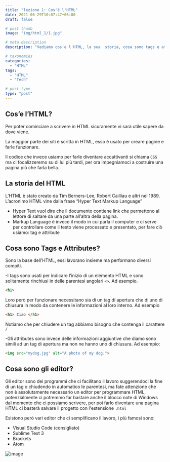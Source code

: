 ```yaml
---
title: "lezione 1: Cos'è l'HTML"
date: 2021-06-29T10:07:47+06:00
draft: false

# post thumb
image: "img/html_1/1.jpg"

# meta description
description: "Vediamo cos'e l'HTML, la sua  storia, cosa sono tags e attributes e gli editor di testo"

# taxonomies
categories:
  - "HTML"
tags:
  - "HTML"
  - "Tech"

# post type
type: "post"
---
```

## Cos’e l’HTML?

Per poter cominciare a scrivere in HTML sicuramente vi sarà utile sapere da dove viene.

La maggior parte dei siti è scritta in HTML, esso è usato per creare pagine e farle funzionare.

Il codice che invece usiamo per farle diventare accattivanti si chiama `CSS` ma ci focalizzeremo su di lui più tardi, per ora impegniamoci a costruire una pagina più che farla bella.

## La storia del HTML

L’HTML è stato creato da Tim Berners-Lee, Robert Cailliau e altri nel 1989. L’acronimo HTML vine dalla frase “Hyper Text Markup Language”
* Hyper Text vuol dire che il documento contiene link che permettono al lettore di saltare da una parte all’altra della pagina.
* Markup Language è invece il modo in cui parla il computer e ci serve per controllare come il testo viene processato e presentato, per fare ciò usiamo: tag e attribute

## Cosa sono Tags e Attributes?

Sono la base dell’HTML, essi lavorano insieme ma performano diversi compiti.

-I tags sono usati per indicare l’inizio di un elemento HTML e sono solitamente rinchiusi in delle parentesi angolari `<>`. Ad esempio.
```html
<h1>
```
Loro però per funzionare necessitano sia di un tag di apertura che di uno di chiusura in modo da contenere le informazioni al loro interno. Ad esempio 
```html
<h1> Ciao </h1>
```
Notiamo che per chiudere un tag abbiamo bisogno che contenga il carattere `/`

-Gli attributes sono invece delle informazioni aggiuntive che diamo sono simili ad un tag di apertura ma non ne hanno uno di chiusura. Ad esempio: 
```html
<img src="mydog.jpg" alt="A photo of my dog.">
```
## Cosa sono gli editor?

Gli editor sono dei programmi che ci facilitano il lavoro suggerendoci la fine di un tag o chiudendo in automatico le parentesi, ma fate attenzione che non è assolutamente necessario un editor per programmare HTML, potenzialmente ci potremmo far bastare anche il blocco note di Windows dal momento che ci possiamo scrivere, per poi farlo diventare una pagina HTML ci basterà salvare il progetto con l'estensione `.html`

Esistono però vari editor che ci semplificano il lavoro, i più famosi sono:

* Visual Studio Code (consigliato)
* Sublime Text 3
* Brackets
* Atom

![image](../../img/html_1/2.jpg)

